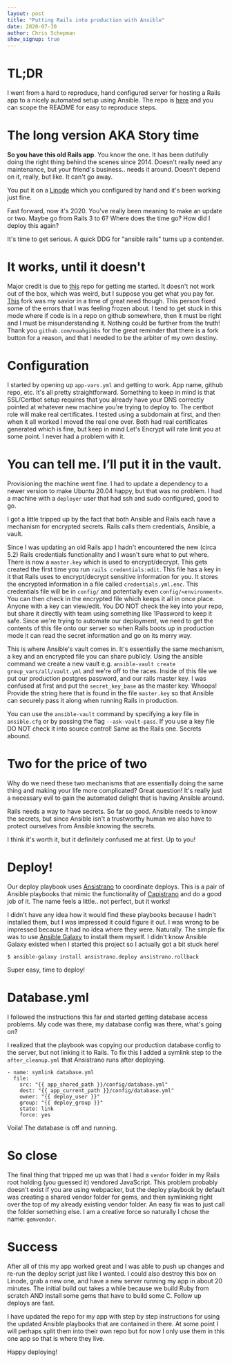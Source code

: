 ```yaml
---
layout: post
title: "Putting Rails into production with Ansible"
date: 2020-07-30
author: Chris Schepman
show_signup: true
---
```


# TL;DR

I went from a hard to reproduce, hand configured server for hosting a Rails app to a nicely automated setup using Ansible. The repo is [here](https://github.com/cschep/ketten) and you can scope the README for easy to reproduce steps.

# The long version AKA Story time

**So you have this old Rails app**. You know the one. It has been dutifully doing the right thing behind the scenes since 2014. Doesn't really need any maintenance, but your friend's business.. needs it around. Doesn't depend on it, really, but like. It can't go away.

You put it on a [Linode](https://www.linode.com/?r=43da15f8d36adbbe4f26914646b1608a908abdb3) which you configured by hand and it's been working just fine.

Fast forward, now it's 2020. You've really been meaning to make an update or two. Maybe go from Rails 3 to 6? Where does the time go? How did I deploy this again?

It's time to get serious. A quick DDG for "ansible rails" turns up a contender.

# It works, until it doesn't

Major credit is due to [this](https://github.com/EmailThis/ansible-rails) repo for getting me started. It doesn't not work out of the box, which was weird, but I suppose you get what you pay for. [This](https://github.com/noahgibbs/ansible-codefolio) fork was my savior in a time of great need though. This person fixed some of the errors that I was feeling frozen about. I tend to get stuck in this mode where if code is in a repo on github somewhere, then it must be right and I must be misunderstanding it. Nothing could be further from the truth! Thank you `github.com/noahgibbs` for the great reminder that there is a fork button for a reason, and that I needed to be the arbiter of my own destiny.

# Configuration

I started by opening up `app-vars.yml` and getting to work. App name, github repo, etc. It's all pretty straightforward. Something to keep in mind is that SSL/Certbot setup requires that you already have your DNS correctly pointed at whatever new machine you're trying to deploy to. The certbot role will make real certificates. I tested using a subdomain at first, and then when it all worked I moved the real one over. Both had real certificates generated which is fine, but keep in mind Let's Encrypt will rate limit you at some point. I never had a problem with it.

# You can tell me. I’ll put it in the vault.

Provisioning the machine went fine. I had to update a dependency to a newer version to make Ubuntu 20.04 happy, but that was no problem. I had a machine with a `deployer` user that had ssh and sudo configured, good to go.

I got a little tripped up by the fact that both Ansible and Rails each have a mechanism for encrypted secrets. Rails calls them credentials, Ansible, a vault.

Since I was updating an old Rails app I hadn't encountered the new (circa 5.2) Rails credentials functionality and I wasn't sure what to put where. There is now a `master.key` which is used to encrypt/decrypt. This gets created the first time you run `rails credentials:edit`. This file has a key in it that Rails uses to encrypt/decrypt sensitive information for you. It stores the encrypted information in a file called `credentials.yml.enc`. This credentials file will be in `config/` and potentially even `config/<environment>`. You can then check in the encrypted file which keeps it all in once place. Anyone with a key can view/edit. You DO NOT check the key into your repo, but share it directly with team using something like 1Password to keep it safe. Since we're trying to automate our deployment, we need to get the contents of this file onto our server so when Rails boots up in production mode it can read the secret information and go on its merry way.

This is where Ansible's vault comes in. It's essentially the same mechanism, a key and an encrypted file you can share publicly. Using the ansible command we create a new vault e.g. `ansible-vault create group_vars/all/vault.yml` and we're off to the races. Inside of this file we put our production postgres password, and our rails master key. I was confused at first and put the `secret_key_base` as the master key. Whoops! Provide the string here that is found in the file `master.key` so that Ansible can securely pass it along when running Rails in production.

You can use the `ansible-vault` command by specifying a key file in `ansible.cfg` or by passing the flag `--ask-vault-pass`. If you use a key file DO NOT check it into source control! Same as the Rails one. Secrets abound.

# Two for the price of two

Why do we need these two mechanisms that are essentially doing the same thing and making your life more complicated? Great question! It's really just a necessary evil to gain the automated delight that is having Ansible around.

Rails needs a way to have secrets. So far so good. Ansible needs to know the secrets, but since Ansible isn't a trustworthy human we also have to protect ourselves from Ansible knowing the secrets.

I think it's worth it, but it definitely confused me at first. Up to you!

# Deploy!

Our deploy playbook uses [Ansistrano](https://ansistrano.com/) to coordinate deploys. This is a pair of Ansible playbooks that mimic the functionality of [Capistrano](https://capistranorb.com/) and do a good job of it. The name feels a little.. not perfect, but it works!

I didn't have any idea how it would find these playbooks because I hadn't installed them, but I was impressed it could figure it out. I was wrong to be impressed because it had no idea where they were. Naturally. The simple fix was to use [Ansible Galaxy](https://galaxy.ansible.com/) to install them myself. I didn't know Ansible Galaxy existed when I started this project so I actually got a bit stuck here!

`$ ansible-galaxy install ansistrano.deploy ansistrano.rollback`

Super easy, time to deploy!

# Database.yml

I followed the instructions this far and started getting database access problems. My code was there, my database config was there, what's going on?

I realized that the playbook was copying our production database config to the server, but not linking it to Rails. To fix this I added a symlink step to the `after_cleanup.yml` that Ansistrano runs after deploying.

```
- name: symlink database.yml
  file:
    src: "{{ app_shared_path }}/config/database.yml"
    dest: "{{ app_current_path }}/config/database.yml"
    owner: "{{ deploy_user }}"
    group: "{{ deploy_group }}"
    state: link
    force: yes
```

Voila! The database is off and running.

# So close

The final thing that tripped me up was that I had a `vendor` folder in my Rails root holding (you guessed it) vendored JavaScript. This problem probably doesn't exist if you are using webpacker, but the deploy playbook by default was creating a shared vendor folder for gems, and then symlinking right over the top of my already existing vendor folder. An easy fix was to just call the folder something else. I am a creative force so naturally I chose the name: `gemvendor`.

# Success

After all of this my app worked great and I was able to push up changes and re-run the deploy script just like I wanted. I could also destroy this box on Linode, grab a new one, and have a new server running my app in about 20 minutes. The initial build out takes a while because we build Ruby from scratch AND install some gems that have to build some C. Follow up deploys are fast.

I have updated the repo for my app with step by step instructions for using the updated Ansible playbooks that are contained in there. At some point I will perhaps split them into their own repo but for now I only use them in this one app so that is where they live.

Happy deploying!
